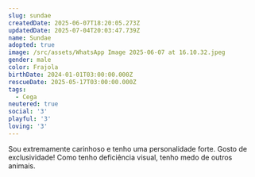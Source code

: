```yaml
---
slug: sundae
createdDate: 2025-06-07T18:20:05.273Z
updatedDate: 2025-07-04T20:03:47.739Z
name: Sundae
adopted: true
image: /src/assets/WhatsApp Image 2025-06-07 at 16.10.32.jpeg
gender: male
color: Frajola
birthDate: 2024-01-01T03:00:00.000Z
rescueDate: 2025-05-17T03:00:00.000Z
tags:
  - Cega
neutered: true
social: '3'
playful: '3'
loving: '3'
---
```





Sou extremamente carinhoso e tenho uma personalidade forte. Gosto de exclusividade! Como tenho deficiência visual, tenho medo de outros animais.

